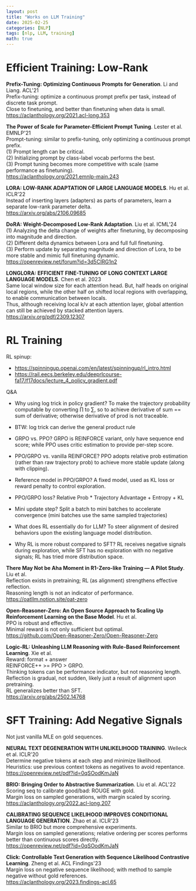 ```yaml
---
layout: post
title: "Works on LLM Training"
date: 2025-02-25
categories: [NLP]
tags: [nlp, LLM, training]
math: true
---
```


# Efficient Training: Low-Rank

**Prefix-Tuning: Optimizing Continuous Prompts for Generation**. Li and Liang. ACL'21\
Prefix-tuning: optimize a continuous prompt prefix per task, instead of discrete task prompt.\
Close to finetuning, and better than finetuning when data is small.\
<https://aclanthology.org/2021.acl-long.353>

**The Power of Scale for Parameter-Efficient Prompt Tuning**. Lester et al. EMNLP'21\
Prompt-tuning: similar to prefix-tuning, only optimizing a continuous prompt prefix.\
(1) Prompt length can be critical.\
(2) Initializing prompt by class-label vocab performs the best.\
(3) Prompt tuning becomes more competitive with scale (same performance as finetuning).\
<https://aclanthology.org/2021.emnlp-main.243>

**LORA: LOW-RANK ADAPTATION OF LARGE LANGUAGE MODELS**. Hu et al. ICLR'22\
Instead of inserting layers (adapters) as parts of parameters, learn a separate low-rank parameter delta.\
<https://arxiv.org/abs/2106.09685>

**DoRA: Weight-Decomposed Low-Rank Adaptation**. Liu et al. ICML'24\
(1) Analyzing the delta change of weights after finetuning, by decomposing into magnitude and direction.\
(2) Different delta dynamics between Lora and full full finetuning.\
(3) Perform update by separating magnitude and direction of Lora, to be more stable and mimic full finetuning dynamic.\
<https://openreview.net/forum?id=3d5CIRG1n2>

**LONGLORA: EFFICIENT FINE-TUNING OF LONG CONTEXT LARGE LANGUAGE MODELS**. Chen et al. 2023\
Same local window size for each attention head. But, half heads on original local regions, while the other half on shifted local regions with overlapping, to enable communication between locals.\
Thus, although receiving local k/v at each attention layer, global attention can still be achieved by stacked attention layers.\
<https://arxiv.org/pdf/2309.12307>


# RL Training

RL spinup:
- <https://spinningup.openai.com/en/latest/spinningup/rl_intro.html>
- <https://rail.eecs.berkeley.edu/deeprlcourse-fa17/f17docs/lecture_4_policy_gradient.pdf>

Q&A
- Why using log trick in policy gradient? To make the trajectory probability computable by converting $\prod$ to $\sum$, so to achieve derivative of sum == sum of derivative; otherwise derivative of prod is not traceable.
- BTW: log trick can derive the general product rule

- GRPO vs. PPO? GRPO is REINFORCE variant, only have sequence end score; while PPO uses critic estimation to provide per-step score.
- PPO/GRPO vs. vanilla REINFORCE? PPO adopts relative prob estimation (rather than raw trajectory prob) to achieve more stable update (along with clipping).
- Reference model in PPO/GRPO? A fixed model, used as KL loss or reward penalty to control exploration.
- PPO/GRPO loss? Relative Prob * Trajectory Advantage + Entropy + KL
- Mini update step? Split a batch to mini batches to accelerate convergence (mini batches use the same sampled trajectories)

- What does RL essentially do for LLM? To steer alignment of desired behaviors upon the existing language model distribution.
- Why RL is more robust compared to SFT? RL receives negative signals during exploration, while SFT has no exploration with no negative signals; RL has tried more distribution space.


**There May Not be Aha Moment in R1-Zero-like Training — A Pilot Study**. Liu et al.\
Reflection exists in pretraining; RL (as alignment) strengthens effective reflection.\
Reasoning length is not an indicator of performance.\
<https://oatllm.notion.site/oat-zero>

**Open-Reasoner-Zero: An Open Source Approach to Scaling Up Reinforcement Learning on the Base Model**. Hu et al.\
PPO is robust and effective.\
Minimal reward is not only sufficient but optimal.\
<https://github.com/Open-Reasoner-Zero/Open-Reasoner-Zero>

**Logic-RL: Unleashing LLM Reasoning with Rule-Based Reinforcement Learning**. Xie et al.\
Reward: format + answer\
REINFORCE++ >= PPO > GRPO.\
Thinking tokens can be performance indicator, but not reasoning length.\
Reflection is gradual, not sudden, likely just a result of alignment upon pretraining.\
RL generalizes better than SFT.\
<https://arxiv.org/abs/2502.14768>


# SFT Training: Add Negative Signals

Not just vanilla MLE on gold sequences.

**NEURAL TEXT DEGENERATION WITH UNLIKELIHOOD TRAINING**. Welleck et al. ICLR'20\
Determine negative tokens at each step and minimize likelihood.\
Heuristics: use previous context tokens as negatives to avoid repentance.\
<https://openreview.net/pdf?id=0qSOodKmJaN>

**BRIO: Bringing Order to Abstractive Summarization**. Liu et al. ACL'22\
Scoring seq to calibrate good/bad: ROUGE with gold.\
Margin loss on sampled generations, with margin scaled by scoring.\
<https://aclanthology.org/2022.acl-long.207>

**CALIBRATING SEQUENCE LIKELIHOOD IMPROVES CONDITIONAL LANGUAGE GENERATION**. Zhao et al. ICLR'23\
Similar to BRIO but more comprehensive experiments.\
Margin loss on sampled generations; relative ordering per scores performs better than continuous scores directly.\
<https://openreview.net/pdf?id=0qSOodKmJaN>

**Click: Controllable Text Generation with Sequence Likelihood Contrastive Learning**. Zheng et al. ACL Findings'23\
Margin loss on negative sequence likelihood; with method to sample negative without gold references.\
<https://aclanthology.org/2023.findings-acl.65>
